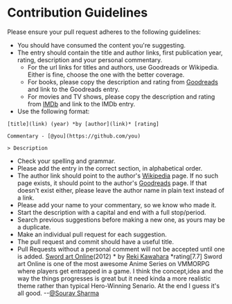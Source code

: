 # Contribution Guidelines

Please ensure your pull request adheres to the following guidelines:

- You should have consumed the content you're suggesting.
- The entry should contain the title and author links, first publication year, rating, description and your personal commentary.
  - For the url links for titles and authors, use Goodreads or Wikipedia. Either is fine, choose the one with the better coverage.
  - For books, please copy the description and rating from [Goodreads](https://goodreads.com) and link to the Goodreads entry.
  - For movies and TV shows, please copy the description and rating from [IMDb](https://www.imdb.com) and link to the IMDb entry.
- Use the following format:

```
[title](link) (year) *by [author](link)* [rating]

Commentary - [@you](https://github.com/you)

> Description
```

- Check your spelling and grammar.
- Please add the entry in the correct section, in alphabetical order.
- The author link should point to the author's [Wikipedia](https://en.wikipedia.org) page. If no such page exists, it should point to the author's [Goodreads](https://goodreads.com) page. If that doesn't exist either, please leave the author name in plain text instead of a link.
- Please add your name to your commentary, so we know who made it.
- Start the description with a capital and end with a full stop/period.
- Search previous suggestions before making a new one, as yours may be a duplicate.
- Make an individual pull request for each suggestion.
- The pull request and commit should have a useful title.
- Pull Requests without a personal comment will not be accepted until one is added.
[Sword art Online](https://www.imdb.com/title/tt2250192/)(2012) * by [Reki Kawahara](https://en.wikipedia.org/wiki/Reki_Kawahara) *rating[7.7]
Sword art Online is one of the most awesome Anime Series on VMMORPG where players get entrapped in a game. I think the concept,idea and the way the things progresses is great but it need kinda a more realistic theme rather than typical Hero-Winning Senario. At the end I guess it's all good. --[@Sourav Sharma](http://www.github.com/rockoking)
